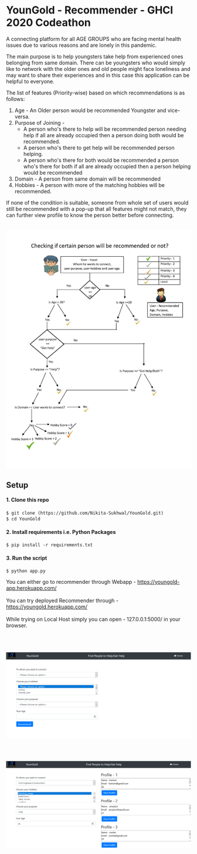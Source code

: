 # YounGold - Recommender - GHCI 2020 Codeathon
A connecting platform for all AGE GROUPS who are facing mental health issues due to various reasons and are lonely in this pandemic.

The main purpose is to help youngsters take help from experienced ones belonging from same domain. There can be youngsters who would simply like to network with the older ones and old people might face loneliness and may want to share their experiences and in this case this application can be helpful to everyone.

The list of features (Priority-wise) based on which recommendations is as follows:
<ol>
  <li> Age - An Older person would be recommended Youngster and vice-versa.</li>
  <li> Purpose of Joining -  <ul><li>A person who's there to help will be recommended person needing help if all are already occupied then a person doing both would be recommended.</li>
                                 <li>A person who's there to get help will be recommended person helping.</li>
                                 <li>A person who's there for both would be recommended a person who's there for both if all are already occupied then a person helping would be recommended</li></ul>
  <li> Domain - A person from same domain will be recommended </li>
  <li> Hobbies - A person with more of the matching hobbies will be recommended. </li>
  </ol>
If none of the condition is suitable, someone from whole set of users would still be recommended with a pop-up that all features might not match, they can further view profile to know the person better before connecting.<br></br>
<p>
    <img src="/Flow-chart.jpg"  />
</p>

## Setup
#### 1. Clone this repo
```
$ git clone (https://github.com/Nikita-Sukhwal/YounGold.git)
$ cd YounGold
```

#### 2. Install requirements i.e. Python Packages
```
$ pip install -r requirements.txt
```
#### 3. Run the script
```
$ python app.py
```
You can either go to recommender through Webapp  - https://youngold-app.herokuapp.com/ <br></br>
You can try deployed Recommender through - https://youngold.herokuapp.com/ <br></br>
While trying on Local Host simply you can open - 127.0.0.1:5000/ in your browser. <br></br>
<br></br>
<p>
  <img src = "/Screenshot (103).png"  />
</p>
<br></br>
<p>
  <img src = "/Screenshot (105).png"   />
</p>





